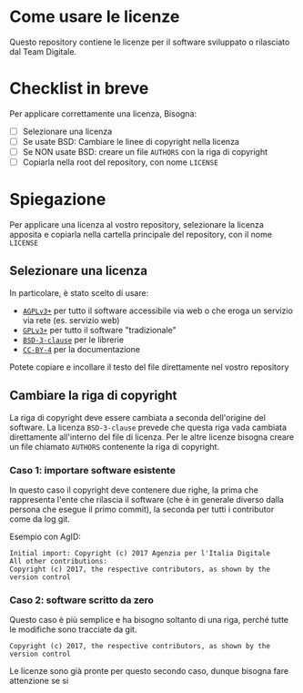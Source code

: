 # Come usare le licenze

Questo repository contiene le licenze per il software sviluppato o rilasciato dal Team Digitale.

# Checklist in breve

Per applicare correttamente una licenza, Bisogna:

- [ ] Selezionare una licenza
- [ ] Se usate BSD: Cambiare le linee di copyright nella licenza
- [ ] Se NON usate BSD: creare un file `AUTHORS` con la riga di copyright
- [ ] Copiarla nella root del repository, con nome `LICENSE`

# Spiegazione

Per applicare una licenza al vostro repository, selezionare la licenza apposita e copiarla nella cartella principale del repository, con il nome `LICENSE`

## Selezionare una licenza

In particolare, è stato scelto di usare:
- [`AGPLv3+`](AGPLv3+) per tutto il software accessibile via web o che eroga un servizio via rete (es. servizio web)
- [`GPLv3+`](GPLv3+) per tutto il software "tradizionale"
- [`BSD-3-clause`](BSD-3-clause) per le librerie
- [`CC-BY-4`](CC-BY-4) per la documentazione

Potete copiare e incollare il testo del file direttamente nel vostro repository

## Cambiare la riga di copyright

La riga di copyright deve essere cambiata a seconda dell'origine del software.
La licenza `BSD-3-clause` prevede che questa riga vada cambiata direttamente all'interno del file di licenza. Per le altre licenze bisogna creare un file chiamato `AUTHORS` contenente la riga di copyright.

### Caso 1: importare software esistente
In questo caso il copyright deve contenere due righe, la prima che rappresenta l'ente che rilascia il software (che è in generale diverso dalla persona che esegue il primo commit), la seconda per tutti i contributor come da log git.

Esempio con AgID:
```
Initial import: Copyright (c) 2017 Agenzia per l'Italia Digitale
All other contributions:
Copyright (c) 2017, the respective contributors, as shown by the version control
```

### Caso 2: software scritto da zero
Questo caso è più semplice e ha bisogno soltanto di una riga, perché tutte le modifiche sono tracciate da git.
```
Copyright (c) 2017, the respective contributors, as shown by the version control
```

Le licenze sono già pronte per questo secondo caso, dunque bisogna fare attenzione se si
